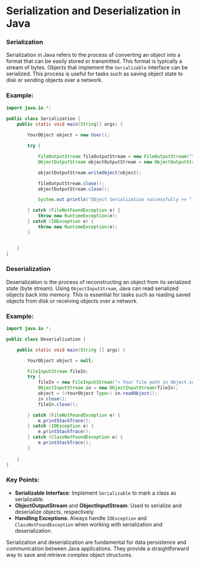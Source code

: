 
# Serialization and Deserialization in Java

### Serialization

Serialization in Java refers to the process of converting an object into a format that can be easily stored or transmitted. This format is typically a stream of bytes. Objects that implement the `Serializable` interface can be serialized. This process is useful for tasks such as saving object state to disk or sending objects over a network.

### Example:

```java
import java.io.*;

public class Serialization {
    public static void main(String[] args) {
        
        YourObject object = new User();

        try {

            FileOutputStream fileOutputStream = new FileOutputStream("Your file path to create a Serialization object / your_file_name.ser");
            ObjectOutputStream objectOutputStream = new ObjectOutputStream(fileOutputStream);

            objectOutputStream.writeObject(object);

            fileOutputStream.close();
            objectOutputStream.close();

            System.out.println("Object Serialization successfully >> ");

        } catch (FileNotFoundException e) {
            throw new RuntimeException(e);
        } catch (IOException e) {
            throw new RuntimeException(e);
        }


    }
}
```

### Deserialization

Deserialization is the process of reconstructing an object from its serialized state (byte stream). Using `ObjectInputStream`, Java can read serialized objects back into memory. This is essential for tasks such as reading saved objects from disk or receiving objects over a network.

### Example:

```java
import java.io.*;

public class Deserialization {

    public static void main(String [] args) {

        YourObject object = null;

        FileInputStream fileIn;
        try {
            fileIn = new FileInputStream("< Your file path in Object.ser >");
            ObjectInputStream in = new ObjectInputStream(fileIn);
            object = (<YourObject Type>) in.readObject();
            in.close();
            fileIn.close();

        } catch (FileNotFoundException e) {
            e.printStackTrace();
        } catch (IOException e) {
            e.printStackTrace();
        } catch (ClassNotFoundException e) {
            e.printStackTrace();
        }
        
    }
}
```

### Key Points:

- **Serializable Interface**: Implement `Serializable` to mark a class as serializable.
- **ObjectOutputStream** and **ObjectInputStream**: Used to serialize and deserialize objects, respectively.
- **Handling Exceptions**: Always handle `IOException` and `ClassNotFoundException` when working with serialization and deserialization.

Serialization and deserialization are fundamental for data persistence and communication between Java applications. They provide a straightforward way to save and retrieve complex object structures.